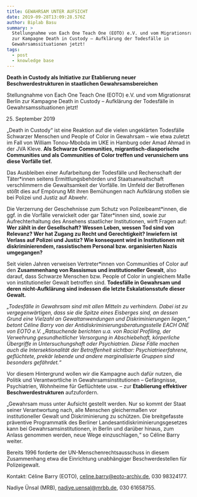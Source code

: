 ```yaml
---
title: GEWAHRSAM UNTER AUFSICHT
date: 2019-09-28T13:09:28.576Z
author: Biplab Basu
summary: >
  Stellungnahme von Each One Teach One (EOTO) e.V. und vom Migrationsrat Berlin
  zur Kampagne Death in Custody – Aufklärung der Todesfälle in
  Gewahrsamssituationen jetzt!
tags:
  - post
  - knowledge base
---
```

**Death in Custody als Initiative zur Etablierung neuer Beschwerdestrukturen in staatlichen Gewahrsamsbereichen**



Stellungnahme von Each One Teach One (EOTO) e.V. und vom Migrationsrat Berlin zur Kampagne Death in Custody – Aufklärung der Todesfälle in Gewahrsamssituationen jetzt!



25. September 2019



„Death in Custody“ ist eine Reaktion auf die vielen ungeklärten Todesfälle Schwarzer Menschen und People of Color in Gewahrsam – wie etwa zuletzt im Fall von William Tonou-Mbobda im UKE in Hamburg oder Amad Ahmad in der JVA Kleve. **Als Schwarze Communities, migrantisch-diasporische Communities und als Communities of Color treffen und verunsichern uns diese Vorfälle tief.**



Das Ausbleiben einer Aufarbeitung der Todesfälle und Rechenschaft der Täter*innen seitens Ermittlungsbehörden und Staatsanwaltschaft verschlimmern die Gewaltsamkeit der Vorfälle. Im Umfeld der Betroffenen stößt dies auf Empörung Mit ihren Bemühungen nach Aufklärung stoßen sie bei Polizei und Justiz auf Abwehr.



Die Verzerrung der Geschehnisse zum Schutz von Polizeibeamt\*innen, die ggf. in die Vorfälle verwickelt oder gar Täter\*innen sind, sowie zur Aufrechterhaltung des Ansehens staatlicher Institutionen, wirft Fragen auf: **Wer zählt in der Gesellschaft? Wessen Leben, wessen Tod sind von Relevanz? Wer hat Zugang zu Recht und Gerechtigkeit? Inwiefern ist Verlass auf Polizei und Justiz? Wie konsequent wird in Institutionen mit diskriminierendem, rassistischem Personal bzw. organisierten Nazis umgegangen?**



Seit vielen Jahren verweisen Vertreter*innen von Communities of Color auf den **Zusammenhang von Rassismus und institutioneller Gewalt**, also darauf, dass Schwarze Menschen bzw. People of Color in ungleichem Maße von institutioneller Gewalt betroffen sind. **Todesfälle in Gewahrsam und deren nicht-Aufklärung sind indessen die letzte Eskalationsstufe dieser Gewalt.**



_„Todesfälle in Gewahrsam sind mit allen Mitteln zu verhindern. Dabei ist zu vergegenwärtigen, dass sie die Spitze eines Eisberges sind, an dessen Grund eine Vielzahl an Gewaltanwendungen und Diskriminierungen liegen,“ betont Céline Barry von der Antidiskriminierungsberatungsstelle EACH ONE von EOTO e.V. „Ratsuchende berichten u.a. von Racial Profiling, der Verwehrung gesundheitlicher Versorgung in Abschiebehaft, körperliche Übergriffe in Untersuchungshaft oder Psychiatrien. Diese Fälle machen auch die Intersektionalität der Betroffenheit sichtbar: Psychiatrieerfahrene, geflüchtete, prekär lebende und andere marginalisierte Gruppen sind besonders gefährdet.“_



Vor diesem Hintergrund wollen wir die Kampagne auch dafür nutzen, die Politik und Verantwortliche in Gewahrsamsinstitutionen – Gefängnisse, Psychiatrien, Wohnheime für Geflüchtete usw. – zur **Etablierung effektiver Beschwerdestrukturen** aufzufordern.



„Gewahrsam muss unter Aufsicht gestellt werden. Nur so kommt der Staat seiner Verantwortung nach, alle Menschen gleichermaßen vor institutioneller Gewalt und Diskriminierung zu schützen. Die breitgefasste präventive Programmatik des Berliner Landesantidiskriminierungsgesetzes kann bei Gewahrsamsinstitutionen, in Berlin und darüber hinaus, zum Anlass genommen werden, neue Wege einzuschlagen,“ so Céline Barry weiter.



Bereits 1996 forderte der UN-Menschenrechtsausschuss in diesem Zusammenhang etwa die Einrichtung unabhängiger Beschwerdestellen für Polizeigewalt.



Kontakt: Céline Barry (EOTO), celine.barry@eoto-archiv.de, 030 98324177.



Nadiye Ünsal (MRB), nadiye.uensal@mrbb.de, 030 61658755.
